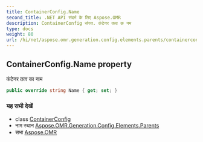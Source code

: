 ```yaml
---
title: ContainerConfig.Name
second_title: .NET API संदर्भ के लिए Aspose.OMR
description: ContainerConfig संपत्त. कंटेनर तत्व क नम
type: docs
weight: 80
url: /hi/net/aspose.omr.generation.config.elements.parents/containerconfig/name/
---
```

## ContainerConfig.Name property

कंटेनर तत्व का नाम

```csharp
public override string Name { get; set; }
```

### यह सभी देखें

* class [ContainerConfig](../)
* नाम स्थान [Aspose.OMR.Generation.Config.Elements.Parents](../../containerconfig/)
* सभा [Aspose.OMR](../../../)


